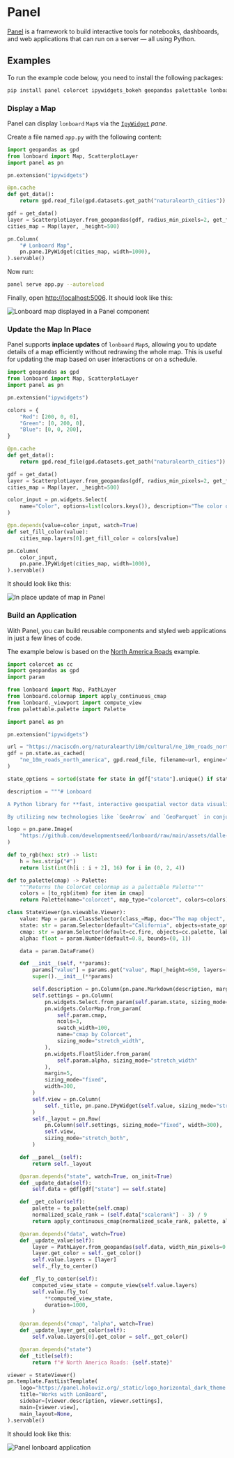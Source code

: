 # Panel

[Panel](https://panel.holoviz.org/) is a framework to build interactive tools for notebooks, dashboards, and web applications that can run on a server — all using Python.

## Examples

To run the example code below, you need to install the following packages:

```bash
pip install panel colorcet ipywidgets_bokeh geopandas palettable lonboard pyogrio
```

### Display a Map

Panel can display `lonboard` `Map`s via the [`IpyWidget`](https://panel.holoviz.org/reference/panes/IPyWidget.html) *pane*.

Create a file named `app.py` with the following content:

```python
import geopandas as gpd
from lonboard import Map, ScatterplotLayer
import panel as pn

pn.extension("ipywidgets")

@pn.cache
def get_data():
    return gpd.read_file(gpd.datasets.get_path("naturalearth_cities"))

gdf = get_data()
layer = ScatterplotLayer.from_geopandas(gdf, radius_min_pixels=2, get_fill_color="red")
cities_map = Map(layer, _height=500)

pn.Column(
    "# Lonboard Map",
    pn.pane.IPyWidget(cities_map, width=1000),
).servable()
```

Now run:

```bash
panel serve app.py --autoreload
```

Finally, open [http://localhost:5006](http://localhost:5006). It should look like this:

![Lonboard map displayed in a Panel component](../assets/panel-display-example.png)

### Update the Map In Place

Panel supports **inplace updates** of `lonboard` `Map`s, allowing you to update details of a map efficiently without redrawing the whole map. This is useful for updating the map based on user interactions or on a schedule.

```python
import geopandas as gpd
from lonboard import Map, ScatterplotLayer
import panel as pn

pn.extension("ipywidgets")

colors = {
    "Red": [200, 0, 0],
    "Green": [0, 200, 0],
    "Blue": [0, 0, 200],
}

@pn.cache
def get_data():
    return gpd.read_file(gpd.datasets.get_path("naturalearth_cities"))

gdf = get_data()
layer = ScatterplotLayer.from_geopandas(gdf, radius_min_pixels=2, get_fill_color="red")
cities_map = Map(layer, _height=500)

color_input = pn.widgets.Select(
    name="Color", options=list(colors.keys()), description="The color of the points"
)

@pn.depends(value=color_input, watch=True)
def set_fill_color(value):
    cities_map.layers[0].get_fill_color = colors[value]

pn.Column(
    color_input,
    pn.pane.IPyWidget(cities_map, width=1000),
).servable()
```

It should look like this:

![In place update of map in Panel](../assets/panel-update-in-place-example.gif)

### Build an Application

With Panel, you can build reusable components and styled web applications in just a few lines of code.

The example below is based on the [North America Roads](../examples/north-america-roads.ipynb) example.

```python
import colorcet as cc
import geopandas as gpd
import param

from lonboard import Map, PathLayer
from lonboard.colormap import apply_continuous_cmap
from lonboard._viewport import compute_view
from palettable.palette import Palette

import panel as pn

pn.extension("ipywidgets")

url = "https://naciscdn.org/naturalearth/10m/cultural/ne_10m_roads_north_america.zip"
gdf = pn.state.as_cached(
    "ne_10m_roads_north_america", gpd.read_file, filename=url, engine="pyogrio"
)

state_options = sorted(state for state in gdf["state"].unique() if state)

description = """# Lonboard

A Python library for **fast, interactive geospatial vector data visualization** in Jupyter (and Panel).

By utilizing new technologies like `GeoArrow` and `GeoParquet` in conjunction with GPU-based map rendering, Lonboard aims to enable visualizing large geospatial datasets interactively through a simple interface."""

logo = pn.pane.Image(
    "https://github.com/developmentseed/lonboard/raw/main/assets/dalle-lonboard.jpg"
)

def to_rgb(hex: str) -> list:
    h = hex.strip("#")
    return list(int(h[i : i + 2], 16) for i in (0, 2, 4))

def to_palette(cmap) -> Palette:
    """Returns the ColorCet colormap as a palettable Palette"""
    colors = [to_rgb(item) for item in cmap]
    return Palette(name="colorcet", map_type="colorcet", colors=colors)

class StateViewer(pn.viewable.Viewer):
    value: Map = param.ClassSelector(class_=Map, doc="The map object", constant=True)
    state: str = param.Selector(default="California", objects=state_options)
    cmap: str = param.Selector(default=cc.fire, objects=cc.palette, label="cmap by Colorcet")
    alpha: float = param.Number(default=0.8, bounds=(0, 1))

    data = param.DataFrame()

    def __init__(self, **params):
        params["value"] = params.get("value", Map(_height=650, layers=[], view_state={"longitude": -119.81446785010868, "latitude": 36.08305565437565, "zoom": 5}))
        super().__init__(**params)

        self.description = pn.Column(pn.pane.Markdown(description, margin=5), logo)
        self.settings = pn.Column(
            pn.widgets.Select.from_param(self.param.state, sizing_mode="stretch_width"),
            pn.widgets.ColorMap.from_param(
                self.param.cmap,
                ncols=3,
                swatch_width=100,
                name="cmap by Colorcet",
                sizing_mode="stretch_width",
            ),
            pn.widgets.FloatSlider.from_param(
                self.param.alpha, sizing_mode="stretch_width"
            ),
            margin=5,
            sizing_mode="fixed",
            width=300,
        )
        self.view = pn.Column(
            self._title, pn.pane.IPyWidget(self.value, sizing_mode="stretch_both")
        )
        self._layout = pn.Row(
            pn.Column(self.settings, sizing_mode="fixed", width=300),
            self.view,
            sizing_mode="stretch_both",
        )

    def __panel__(self):
        return self._layout

    @param.depends("state", watch=True, on_init=True)
    def _update_data(self):
        self.data = gdf[gdf["state"] == self.state]

    def _get_color(self):
        palette = to_palette(self.cmap)
        normalized_scale_rank = (self.data["scalerank"] - 3) / 9
        return apply_continuous_cmap(normalized_scale_rank, palette, alpha=self.alpha)

    @param.depends("data", watch=True)
    def _update_value(self):
        layer = PathLayer.from_geopandas(self.data, width_min_pixels=0.8)
        layer.get_color = self._get_color()
        self.value.layers = [layer]
        self._fly_to_center()

    def _fly_to_center(self):
        computed_view_state = compute_view(self.value.layers)
        self.value.fly_to(
            **computed_view_state,
            duration=1000,
        )

    @param.depends("cmap", "alpha", watch=True)
    def _update_layer_get_color(self):
        self.value.layers[0].get_color = self._get_color()

    @param.depends("state")
    def _title(self):
        return f"# North America Roads: {self.state}"

viewer = StateViewer()
pn.template.FastListTemplate(
    logo="https://panel.holoviz.org/_static/logo_horizontal_dark_theme.png",
    title="Works with LonBoard",
    sidebar=[viewer.description, viewer.settings],
    main=[viewer.view],
    main_layout=None,
).servable()
```

It should look like this:

![Panel lonboard application](../assets/panel-application-example.gif)
